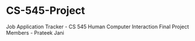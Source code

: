 # CS-545-Project
Job Application Tracker - CS 545 Human Computer Interaction Final Project
Members - Prateek Jani
